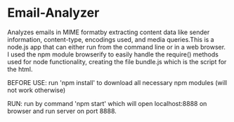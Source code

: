 # Email-Analyzer

Analyzes emails in MIME formatby extracting content data like sender information, content-type, encodings used, and media queries.This is a node.js app that can either run from the command line or in a web browser.  I used the npm module browserify to easily handle the require() methods used for node functionality, creating the file bundle.js which is the script for the html.

BEFORE USE:
  run 'npm install' to download all necessary npm modules (will not work otherwise)

RUN:
  run by command 'npm start' which will open localhost:8888 on browser and run server on port 8888.
